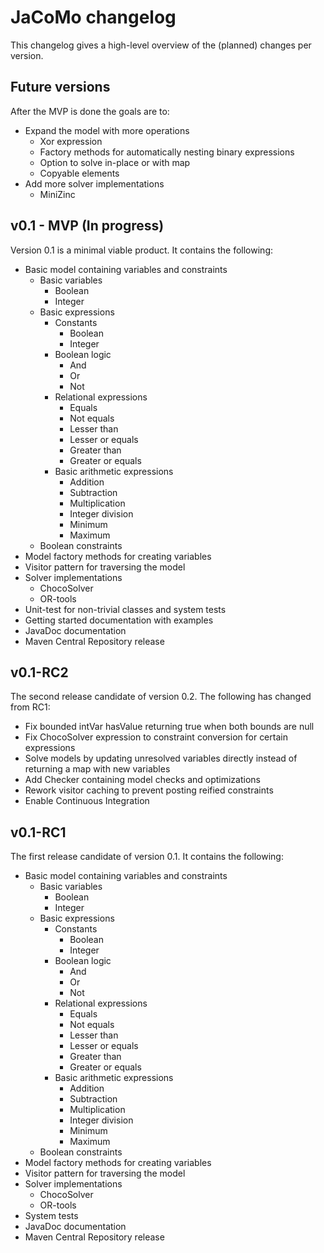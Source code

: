 # JaCoMo changelog
This changelog gives a high-level overview of the (planned) changes per version.

## Future versions
After the MVP is done the goals are to:

- Expand the model with more operations
  - Xor expression
  - Factory methods for automatically nesting binary expressions
  - Option to solve in-place or with map
  - Copyable elements
- Add more solver implementations
  - MiniZinc

## v0.1 - MVP (In progress)
Version 0.1 is a minimal viable product. It contains the following:

- Basic model containing variables and constraints
  - Basic variables
    - Boolean
    - Integer
  - Basic expressions
    - Constants
      - Boolean
      - Integer
    - Boolean logic
      - And
      - Or
      - Not
    - Relational expressions
      - Equals
      - Not equals
      - Lesser than
      - Lesser or equals
      - Greater than
      - Greater or equals
    - Basic arithmetic expressions
      - Addition
      - Subtraction
      - Multiplication
      - Integer division
      - Minimum
      - Maximum
  - Boolean constraints
- Model factory methods for creating variables
- Visitor pattern for traversing the model
- Solver implementations
  - ChocoSolver
  - OR-tools
- Unit-test for non-trivial classes and system tests
- Getting started documentation with examples
- JavaDoc documentation
- Maven Central Repository release

## v0.1-RC2
The second release candidate of version 0.2. The following has changed from RC1:

- Fix bounded intVar hasValue returning true when both bounds are null
- Fix ChocoSolver expression to constraint conversion for certain expressions
- Solve models by updating unresolved variables directly instead of returning a
  map with new variables
- Add Checker containing model checks and optimizations
- Rework visitor caching to prevent posting reified constraints
- Enable Continuous Integration

## v0.1-RC1
The first release candidate of version 0.1. It contains the following:

- Basic model containing variables and constraints
  - Basic variables
    - Boolean
    - Integer
  - Basic expressions
    - Constants
      - Boolean
      - Integer
    - Boolean logic
      - And
      - Or
      - Not
    - Relational expressions
      - Equals
      - Not equals
      - Lesser than
      - Lesser or equals
      - Greater than
      - Greater or equals
    - Basic arithmetic expressions
      - Addition
      - Subtraction
      - Multiplication
      - Integer division
      - Minimum
      - Maximum
  - Boolean constraints
- Model factory methods for creating variables
- Visitor pattern for traversing the model
- Solver implementations
  - ChocoSolver
  - OR-tools
- System tests
- JavaDoc documentation
- Maven Central Repository release

